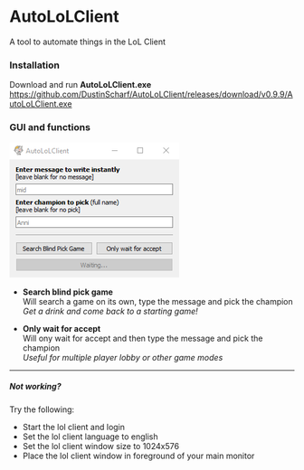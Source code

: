 # AutoLoLClient
A tool to automate things in the LoL Client  

### Installation
Download and run **AutoLoLClient.exe**  
https://github.com/DustinScharf/AutoLoLClient/releases/download/v0.9.9/AutoLoLClient.exe

### GUI and functions
![This image shows the GUI of AutoLoLClient](AutoLoLClient/window.png "The GUI")
- **Search blind pick game**  
Will search a game on its own, type the message and pick the champion  
_Get a drink and come back to a starting game!_

- **Only wait for accept**  
Will ony wait for accept and then type the message and pick the champion  
_Useful for multiple player lobby or other game modes_

<hr>

##### Not working?
Try the following:
- Start the lol client and login
- Set the lol client language to english
- Set the lol client window size to 1024x576
- Place the lol client window in foreground of your main monitor